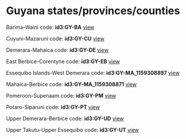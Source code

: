 # Guyana states/provinces/counties
Barima-Waini     code: **id3:GY-BA**     [view](../export/geojson/medium/id3/gy/ba.geojson)     


Cuyuni-Mazaruni     code: **id3:GY-CU**     [view](../export/geojson/medium/id3/gy/cu.geojson)     


Demerara-Mahaica     code: **id3:GY-DE**     [view](../export/geojson/medium/id3/gy/de.geojson)     


East Berbice-Corentyne     code: **id3:GY-EB**     [view](../export/geojson/medium/id3/gy/eb.geojson)     


Essequibo Islands-West Demerara     code: **id3:GY-MA_1159308897**     [view](../export/geojson/medium/id3/gy/ma_1159308897.geojson)     


Mahaica-Berbice     code: **id3:GY-MA_1159308871**     [view](../export/geojson/medium/id3/gy/ma_1159308871.geojson)     


Pomeroon-Supenaam     code: **id3:GY-PM**     [view](../export/geojson/medium/id3/gy/pm.geojson)     


Potaro-Siparuni     code: **id3:GY-PT**     [view](../export/geojson/medium/id3/gy/pt.geojson)     


Upper Demerara-Berbice     code: **id3:GY-UD**     [view](../export/geojson/medium/id3/gy/ud.geojson)     


Upper Takutu-Upper Essequibo     code: **id3:GY-UT**     [view](../export/geojson/medium/id3/gy/ut.geojson)     

